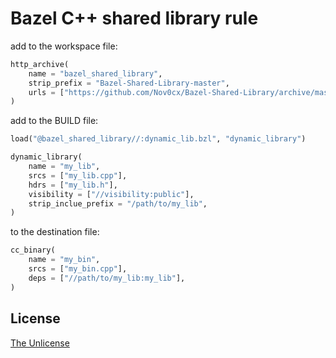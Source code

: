# Bazel C++ shared library rule

add to the workspace file:

```python
http_archive(
    name = "bazel_shared_library",
    strip_prefix = "Bazel-Shared-Library-master",
    urls = ["https://github.com/Nov0cx/Bazel-Shared-Library/archive/master.zip"],
)
```

add to the BUILD file:

```python
load("@bazel_shared_library//:dynamic_lib.bzl", "dynamic_library")

dynamic_library(
    name = "my_lib",
    srcs = ["my_lib.cpp"],
    hdrs = ["my_lib.h"],
    visibility = ["//visibility:public"],
    strip_inclue_prefix = "/path/to/my_lib",
)
```

to the destination file:

```python
cc_binary(
    name = "my_bin",
    srcs = ["my_bin.cpp"],
    deps = ["//path/to/my_lib:my_lib"],
)
```

## License

[The Unlicense](https://unlicense.org/)